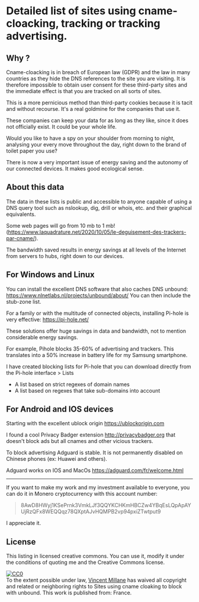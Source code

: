 # Detailed list of sites using cname-cloacking, tracking or tracking advertising.


## Why ?

Cname-cloacking is in breach of European law (GDPR) and the law in many countries as they hide the DNS references to the site you are visiting. It is therefore impossible to obtain user consent for these third-party sites and the immediate effect is that you are tracked on all sorts of sites.

This is a more pernicious method than third-party cookies because it is tacit and without recourse.
It's a real goldmine for the companies that use it.

These companies can keep your data for as long as they like, since it does not officially exist. It could be your whole life.
 
Would you like to have a spy on your shoulder from morning to night, analysing your every move throughout the day, right down to the brand of toilet paper you use?

There is now a very important issue of energy saving and the autonomy of our connected devices. It makes good ecological sense.


## About this data

The data in these lists is public and accessible to anyone capable of using a DNS query tool such as nslookup, dig, drill or whois, etc. and their graphical equivalents.

Some web pages will go from 10 mb to 1 mb! (<https://www.laquadrature.net/2020/10/05/le-deguisement-des-trackers-par-cname/>). 
 
The bandwidth saved results in energy savings at all levels of the Internet from servers to hubs, right down to our devices.


## For Windows and Linux

You can install the excellent DNS software that also caches DNS unbound: https://www.nlnetlabs.nl/projects/unbound/about/
You can then include the stub-zone list.

For a family or with the multitude of connected objects, installing Pi-hole is very effective: https://pi-hole.net/

These solutions offer huge savings in data and bandwidth, not to mention considerable energy savings.

For example, Pihole blocks 35-60% of advertising and trackers. This translates into a 50% increase in battery life for my Samsung smartphone.

I have created blocking lists for Pi-hole that you can download directly from the Pi-hole interface > Lists
* A list based on strict regexes of domain names
* A list based on regexes that take sub-domains into account


## For Android and IOS devices

Starting with the excellent ublock origin https://ublockorigin.com

I found a cool Privacy Badger extension <http://privacybadger.org> that doesn't block ads but all cnames and other vicious trackers.

To block advertising Adguard is stable. It is not permanently disabled on Chinese phones (ex: Huawei and others).

Adguard works on IOS and MacOs <https://adguard.com/fr/welcome.html>



___________________________________________________________________________________________________________________________________________

If you want to make my work and my investment available to everyone, you can do it in Monero cryptocurrency with this account number:

> 8AwD8HWyj1KSePrnk3VmkLJf3QQYKCHKmHBCZw4YBqEsLQpApAYUjRzQFx8WEQQqz78QXptAJvHQMPB2vp94pxiZTwtput9

I appreciate it.


## License


 This listing in licensed creative commons. You can use it, modify it under the conditions of quoting me and the Creative Commons license.
 
 <p xmlns:dct="http://purl.org/dc/terms/" xmlns:vcard="http://www.w3.org/2001/vcard-rdf/3.0#">
  <a rel="license"
     href="http://creativecommons.org/publicdomain/zero/1.0/">
    <img src="http://i.creativecommons.org/p/zero/1.0/88x31.png" style="border-style: none;" alt="CC0" />
  </a>
  <br />
  To the extent possible under law,
  <a rel="dct:publisher"
     href="https://github.com/Vincent-Millane/cname-cloaking">
    <span property="dct:title">Vincent Millane</span></a>
  has waived all copyright and related or neighboring rights to
  <span property="dct:title">Sites using cname cloaking to block with unbound</span>.
This work is published from:
<span property="vcard:Country" datatype="dct:ISO3166"
      content="FR" about="https://github.com/Vincent-Millane/cname-cloaking">
  France</span>.

